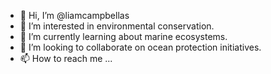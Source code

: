 - 👋 Hi, I’m @liamcampbellas
- 👀 I’m interested in environmental conservation.
- 🌱 I’m currently learning about marine ecosystems.
- 💞️ I’m looking to collaborate on ocean protection initiatives.
- 📫 How to reach me ...

<!---
liamcampbellas/liamcampbellas is a ✨ special ✨ repository because its `README.md` (this file) appears on your GitHub profile.
You can click the Preview link to take a look at your changes.
--->
